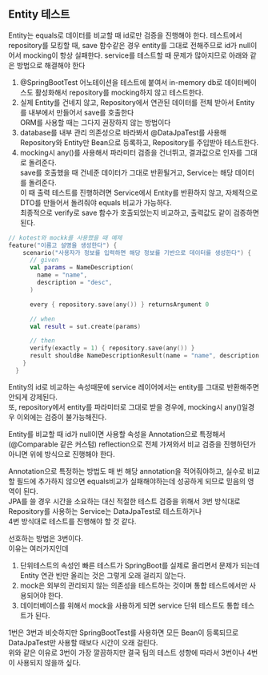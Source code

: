 ## Entity 테스트

Entity는 equals로 데이터를 비교할 때 id로만 검증을 진행해야 한다.
테스트에서 repository를 모킹할 때, save 함수같은 경우 entity를 그대로 전해주므로 id가 null이어서 mocking이 항상 실패한다.
service를 테스트할 때 문제가 많아지므로 아래와 같은 방법으로 해결해야 한다

1. @SpringBootTest 어노테이션을 테스트에 붙여서 in-memory db로 데이터베이스도 활성화해서 repository를 mocking하지 않고 테스트한다.
2. 실제 Entity를 건네지 않고, Repository에서 연관된 데이터를 전체 받아서 Entity를 내부에서 만들어서 save를 호출한다<br/>
ORM를 사용할 때는 그다지 권장하지 않는 방법이다
3. database를 내부 관리 의존성으로 바라봐서 @DataJpaTest를 사용해 Repository와 Entity만 Bean으로 등록하고, Repository를 주입받아 테스트한다.
3. mocking시 any()를 사용해서 파라미터 검증을 건너뛰고, 결과값으로 인자를 그대로 돌려준다.<br/>
save를 호출했을 때 건네준 데이터가 그대로 반환될거고, Service는 해당 데이터를 돌려준다.<br/>
이 때 출력 테스트를 진행하려면 Service에서 Entity를 반환하지 않고, 자체적으로 DTO를 만들어서 돌려줘야 equals 비교가 가능하다.<br/>
최종적으로 verify로 save 함수가 호출되었는지 비교하고, 출력값도 같이 검증하면 된다.

```kotlin
// kotest와 mockk를 사용했을 때 예제
feature("이름고 설명을 생성한다") {
    scenario("사용자가 정보를 입력하면 해당 정보를 기반으로 데이터를 생성한다") {
      // given
      val params = NameDescription(
        name = "name",
        description = "desc",
      )

      every { repository.save(any()) } returnsArgument 0

      // when
      val result = sut.create(params)

      // then
      verify(exactly = 1) { repository.save(any()) }
      result shouldBe NameDescriptionResult(name = "name", description = "desc")
    }
  }
```

Entity의 id로 비교하는 속성때문에 service 레이어에서는 entity를 그대로 반환해주면 안되게 강제된다.<br/>
또, repository에서 entity를 파라미터로 그대로 받을 경우에, mocking시 any()일경우 이외에는 검증이 불가능해진다.<br/>

Entity를 비교할 때 id가 null이면 사용할 속성을 Annotation으로 특정해서 (@Comparable 같은 커스텀) reflection으로 전체 가져와서 비교 검증을 진행하던가 아니면 위에 방식으로 진행해야 한다.

Annotation으로 특정하는 방법도 매 번 해당 annotation을 적어줘야하고, 실수로 비교할 필드에 추가하지 않으면 equals비교가 실패해야하는데 성공하게 되므로 믿음의 영역이 된다.<br/>
JPA를 쓸 경우 시간을 소요하는 대신 적절한 테스트 검증을 위해서 3번 방식대로 Repository를 사용하는 Service는 DataJpaTest로 테스트하거나<br/>
4번 방식대로 테스트를 진행해야 할 것 같다.

선호하는 방법은 3번이다.<br/>
이유는 여러가지인데 <br/>
1. 단위테스트의 속성인 빠른 테스트가 SpringBoot를 실제로 올리면서 문제가 되는데 Entity 연관 빈만 올리는 것은 그렇게 오래 걸리지 않는다.
2. mock은 외부의 관리되지 않는 의존성을 테스트하는 것이며 통합 테스트에서만 사용되어야 한다.
3. 데이터베이스를 위해서 mock을 사용하게 되면 service 단위 테스트도 통합 테스트가 된다.

1번은 3번과 비슷하지만 SpringBootTest를 사용하면 모든 Bean이 등록되므로 DataJpaTest만 사용할 때보다 시간이 오래 걸린다.<br/>
위와 같은 이유로 3번이 가장 깔끔하지만 결국 팀의 테스트 성향에 따라서 3번이나 4번이 사용되지 않을까 싶다.
